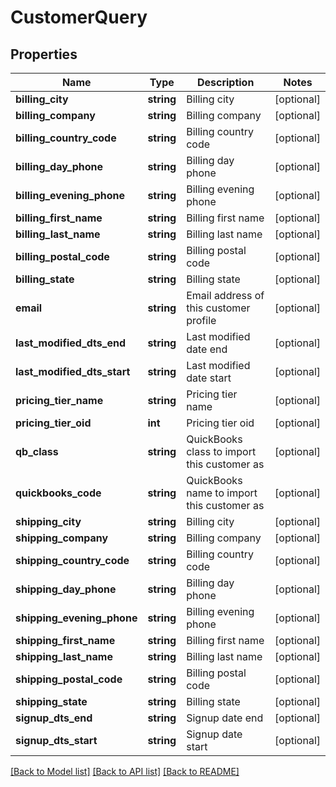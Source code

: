 # CustomerQuery

## Properties
Name | Type | Description | Notes
------------ | ------------- | ------------- | -------------
**billing_city** | **string** | Billing city | [optional] 
**billing_company** | **string** | Billing company | [optional] 
**billing_country_code** | **string** | Billing country code | [optional] 
**billing_day_phone** | **string** | Billing day phone | [optional] 
**billing_evening_phone** | **string** | Billing evening phone | [optional] 
**billing_first_name** | **string** | Billing first name | [optional] 
**billing_last_name** | **string** | Billing last name | [optional] 
**billing_postal_code** | **string** | Billing postal code | [optional] 
**billing_state** | **string** | Billing state | [optional] 
**email** | **string** | Email address of this customer profile | [optional] 
**last_modified_dts_end** | **string** | Last modified date end | [optional] 
**last_modified_dts_start** | **string** | Last modified date start | [optional] 
**pricing_tier_name** | **string** | Pricing tier name | [optional] 
**pricing_tier_oid** | **int** | Pricing tier oid | [optional] 
**qb_class** | **string** | QuickBooks class to import this customer as | [optional] 
**quickbooks_code** | **string** | QuickBooks name to import this customer as | [optional] 
**shipping_city** | **string** | Billing city | [optional] 
**shipping_company** | **string** | Billing company | [optional] 
**shipping_country_code** | **string** | Billing country code | [optional] 
**shipping_day_phone** | **string** | Billing day phone | [optional] 
**shipping_evening_phone** | **string** | Billing evening phone | [optional] 
**shipping_first_name** | **string** | Billing first name | [optional] 
**shipping_last_name** | **string** | Billing last name | [optional] 
**shipping_postal_code** | **string** | Billing postal code | [optional] 
**shipping_state** | **string** | Billing state | [optional] 
**signup_dts_end** | **string** | Signup date end | [optional] 
**signup_dts_start** | **string** | Signup date start | [optional] 

[[Back to Model list]](../README.md#documentation-for-models) [[Back to API list]](../README.md#documentation-for-api-endpoints) [[Back to README]](../README.md)


